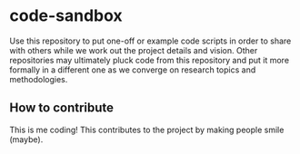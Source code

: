 # code-sandbox

Use this repository to put one-off or example code scripts in order to share with others while we work out the project details and vision. Other repositories may ultimately pluck code from this repository and put it more formally in a different one as we converge on research topics and methodologies.

## How to contribute

This is me coding! This contributes to the project by making people smile (maybe).

